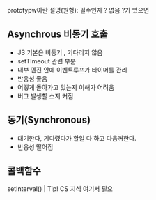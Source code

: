prototypw이란 설명(원형): 필수인자 ? 없음
?가 있으면 



## Asynchrous 비동기 호출
-  JS 기본은 비동기 , 기다리지 않음
-  setTImeout 관련 부분
-  내부 엔진 안에 이벤트루프가 타이머를 관리
-  반응성 좋음
-  어떻게 돌아가고 있는지 이해가 어려움
-  버그 발생할 소지 커짐


## 동기(Synchronous) 
- 대기한다, 기다렸다가 할일 다 하고 다음꺼한다.
- 반응성 떨어짐



## 콜백함수
setInterval()
| Tip!
CS 지식 여기서 필요